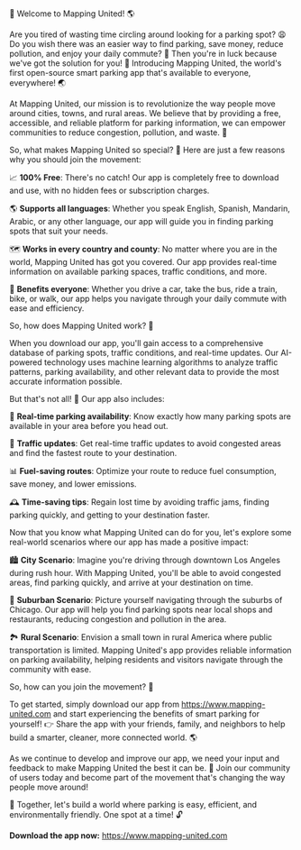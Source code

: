 🚀 Welcome to Mapping United! 🌎

Are you tired of wasting time circling around looking for a parking spot? 😩 Do you wish there was an easier way to find parking, save money, reduce pollution, and enjoy your daily commute? 👀 Then you're in luck because we've got the solution for you! 🚗 Introducing Mapping United, the world's first open-source smart parking app that's available to everyone, everywhere! 🌏

At Mapping United, our mission is to revolutionize the way people move around cities, towns, and rural areas. We believe that by providing a free, accessible, and reliable platform for parking information, we can empower communities to reduce congestion, pollution, and waste. 💪

So, what makes Mapping United so special? 🤔 Here are just a few reasons why you should join the movement:

📈 **100% Free**: There's no catch! Our app is completely free to download and use, with no hidden fees or subscription charges.

🌎 **Supports all languages**: Whether you speak English, Spanish, Mandarin, Arabic, or any other language, our app will guide you in finding parking spots that suit your needs.

🗺️ **Works in every country and county**: No matter where you are in the world, Mapping United has got you covered. Our app provides real-time information on available parking spaces, traffic conditions, and more.

🌟 **Benefits everyone**: Whether you drive a car, take the bus, ride a train, bike, or walk, our app helps you navigate through your daily commute with ease and efficiency.

So, how does Mapping United work? 🤔

When you download our app, you'll gain access to a comprehensive database of parking spots, traffic conditions, and real-time updates. Our AI-powered technology uses machine learning algorithms to analyze traffic patterns, parking availability, and other relevant data to provide the most accurate information possible.

But that's not all! 🎉 Our app also includes:

📍 **Real-time parking availability**: Know exactly how many parking spots are available in your area before you head out.

🚗 **Traffic updates**: Get real-time traffic updates to avoid congested areas and find the fastest route to your destination.

📊 **Fuel-saving routes**: Optimize your route to reduce fuel consumption, save money, and lower emissions.

🕰️ **Time-saving tips**: Regain lost time by avoiding traffic jams, finding parking quickly, and getting to your destination faster.

Now that you know what Mapping United can do for you, let's explore some real-world scenarios where our app has made a positive impact:

🏙️ **City Scenario**: Imagine you're driving through downtown Los Angeles during rush hour. With Mapping United, you'll be able to avoid congested areas, find parking quickly, and arrive at your destination on time.

🌳 **Suburban Scenario**: Picture yourself navigating through the suburbs of Chicago. Our app will help you find parking spots near local shops and restaurants, reducing congestion and pollution in the area.

🏞️ **Rural Scenario**: Envision a small town in rural America where public transportation is limited. Mapping United's app provides reliable information on parking availability, helping residents and visitors navigate through the community with ease.

So, how can you join the movement? 🤔

To get started, simply download our app from https://www.mapping-united.com and start experiencing the benefits of smart parking for yourself! 👉 Share the app with your friends, family, and neighbors to help build a smarter, cleaner, more connected world. 🌎

As we continue to develop and improve our app, we need your input and feedback to make Mapping United the best it can be. 🤝 Join our community of users today and become part of the movement that's changing the way people move around!

💪 Together, let's build a world where parking is easy, efficient, and environmentally friendly. One spot at a time! 🔓

**Download the app now:** https://www.mapping-united.com